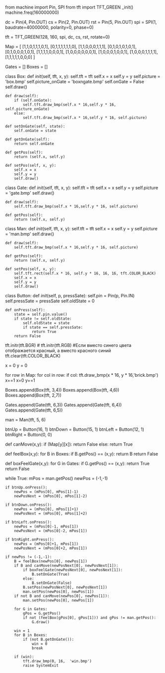 from machine import Pin, SPI
from tft import TFT_GREEN
_init()
machine.freq(160000000)
 
dc  = Pin(4, Pin.OUT)
cs  = Pin(2, Pin.OUT)
rst = Pin(5, Pin.OUT)
spi = SPI(1, baudrate=40000000, polarity=0, phase=0)
 
tft = TFT_GREEN(128, 160, spi, dc, cs, rst, rotate=0)
 
Map = [
    [1,1,0,1,1,1,0,1],
    [0,1,1,1,1,1,1,0],
    [1,1,0,0,0,1,1,1],
    [0,1,0,1,0,1,0,1],
    [0,1,0,0,0,1,0,1],
    [1,1,1,1,0,0,0,1],
    [1,0,0,0,0,0,0,1],
    [1,0,0,0,1,0,0,1],
    [1,0,0,0,1,1,1,1],
    [1,1,1,1,1,0,0,0]
]
 
Gates = []
Boxes = []
 
class Box:
    def _init_(self, tft, x, y):
        self.tft = tft
        self.x = x
        self.y = y
        self.picture = 'box.bmp'
        self.picture_onGate = 'boxngate.bmp'
        self.onGate = False
        self.draw()
 
    def draw(self):
        if (self.onGate):
            self.tft.draw_bmp(self.x * 16,self.y * 16,  self.picture_onGate)
        else:
            self.tft.draw_bmp(self.x * 16,self.y * 16, self.picture)
 
    def setOnGate(self, state):
        self.onGate = state
 
    def getOnGate(self):
        return self.onGate
 
    def getPos(self):
        return (self.x, self.y)
 
    def setPos(self, x, y):
        self.x = x
        self.y = y
        self.draw()
 
class Gate:
    def _init_(self, tft, x, y):
        self.tft = tft
        self.x = x
        self.y = y
        self.picture = 'gate.bmp'
        self.draw()
 
    def draw(self):
        self.tft.draw_bmp(self.x * 16,self.y * 16, self.picture)
 
    def getPos(self):
        return (self.x, self.y)
 
class Man:
    def _init_(self, tft, x, y):
        self.tft = tft
        self.x = x
        self.y = y
        self.picture = 'man.bmp'
        self.draw()
 
    def draw(self):
        self.tft.draw_bmp(self.x * 16,self.y * 16, self.picture)
 
    def getPos(self):
        return (self.x, self.y)
 
    def setPos(self, x, y):
        self.tft.rect(self.x * 16, self.y * 16, 16, 16, tft.COLOR_BLACK)
        self.x = x
        self.y = y
        self.draw()
 
class Button:
    def _init_(self, p, pressSate):
        self.pin = Pin(p, Pin.IN)
        self.pressSate = pressSate
        self.oldState = 0
 
    def onPress(self):
        state = self.pin.value()
        if state != self.oldState:
            self.oldState = state
            if state == self.pressSate:
                return True
        return False
 
tft.initr(tft.BGR) # tft.initr(tft.RGB) #Если вместо синего цвета отображается красный, а вместо красного синий
tft.clear(tft.COLOR_BLACK)
 
x = 0
y = 0
 
for row in Map:
    for col in row:
        if col:
            tft.draw_bmp(x * 16, y * 16,'brick.bmp')
        x+=1
    x=0
    y+=1
 
Boxes.append(Box(tft, 3,4))
Boxes.append(Box(tft, 4,6))
Boxes.append(Box(tft, 2,7))
 
Gates.append(Gate(tft, 6,3))
Gates.append(Gate(tft, 6,4))
Gates.append(Gate(tft, 6,5))
 
man = Man(tft, 5, 6)
 
btnUp = Button(16, 1)
btnDown = Button(15, 1)
btnLeft = Button(12, 1)
btnRight = Button(0, 0)
 
def canMove(x,y):
    if (Map[y][x]):
        return False
    else:
        return True
 
def feelBox(x,y):
    for B in Boxes:
        if B.getPos() == (x,y):
            return B
    return False
 
def boxFeelGate(x,y):
    for G in Gates:
        if G.getPos() == (x,y):
            return True
    return False
 
while True:
    mPos = man.getPos()
    newPos = (-1,-1)
 
    if btnUp.onPress():
        newPos = (mPos[0], mPos[1]-1)
        newPosNext = (mPos[0], mPos[1]-2)
 
    if btnDown.onPress():
        newPos = (mPos[0], mPos[1]+1)
        newPosNext = (mPos[0], mPos[1]+2)
 
    if btnLeft.onPress():
        newPos = (mPos[0]-1, mPos[1])
        newPosNext = (mPos[0]-2, mPos[1])
 
    if btnRight.onPress():
        newPos = (mPos[0]+1, mPos[1])
        newPosNext = (mPos[0]+2, mPos[1])
 
    if newPos != (-1,-1):
        B = feelBox(newPos[0], newPos[1])
        if B and canMove(newPosNext[0], newPosNext[1]):
            if boxFeelGate(newPosNext[0], newPosNext[1]):
                B.setOnGate(True)
            else:
                B.setOnGate(False)
            B.setPos(newPosNext[0], newPosNext[1])
            man.setPos(newPos[0], newPos[1])
        if not B and canMove(newPos[0], newPos[1]):
            man.setPos(newPos[0], newPos[1])
 
        for G in Gates:
            gPos = G.getPos()
            if not (feelBox(gPos[0], gPos[1])) and gPos != man.getPos():
                G.draw()
 
        win = 1
        for B in Boxes:
            if (not B.getOnGate()):
                win = 0
                break
 
        if (win):
            tft.draw_bmp(0, 16,  'win.bmp')
            raise SystemExit
